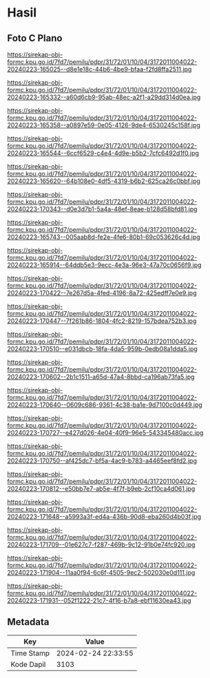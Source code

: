 # Hasil

## Foto C Plano

https://sirekap-obj-formc.kpu.go.id/7fd7/pemilu/pdpr/31/72/01/10/04/3172011004022-20240223-165025--d8e1e18c-44b6-4be9-bfaa-f2fd8ffa2511.jpg

https://sirekap-obj-formc.kpu.go.id/7fd7/pemilu/pdpr/31/72/01/10/04/3172011004022-20240223-165332--a60d6cb9-95ab-48ec-a2f1-a29dd314d0ea.jpg

https://sirekap-obj-formc.kpu.go.id/7fd7/pemilu/pdpr/31/72/01/10/04/3172011004022-20240223-165358--a0897e59-0e05-4126-9de4-6530245c158f.jpg

https://sirekap-obj-formc.kpu.go.id/7fd7/pemilu/pdpr/31/72/01/10/04/3172011004022-20240223-165544--6ccf6529-c4e4-4d9e-b5b2-7cfc6492d1f0.jpg

https://sirekap-obj-formc.kpu.go.id/7fd7/pemilu/pdpr/31/72/01/10/04/3172011004022-20240223-165620--64b108e0-4df5-4319-b6b2-625ca26c0bbf.jpg

https://sirekap-obj-formc.kpu.go.id/7fd7/pemilu/pdpr/31/72/01/10/04/3172011004022-20240223-170343--d0e3d7b1-5a4a-48ef-8eae-b128d58bfd81.jpg

https://sirekap-obj-formc.kpu.go.id/7fd7/pemilu/pdpr/31/72/01/10/04/3172011004022-20240223-165743--005aab8d-fe2e-4fe6-80b1-69c053626c4d.jpg

https://sirekap-obj-formc.kpu.go.id/7fd7/pemilu/pdpr/31/72/01/10/04/3172011004022-20240223-165914--64ddb5e3-9ecc-4e3a-96e3-47a70c0656f9.jpg

https://sirekap-obj-formc.kpu.go.id/7fd7/pemilu/pdpr/31/72/01/10/04/3172011004022-20240223-170422--7e267d5a-4fed-4196-8a72-425edff7e0e9.jpg

https://sirekap-obj-formc.kpu.go.id/7fd7/pemilu/pdpr/31/72/01/10/04/3172011004022-20240223-170447--7f261b86-1804-4fc2-8219-157bdea752b3.jpg

https://sirekap-obj-formc.kpu.go.id/7fd7/pemilu/pdpr/31/72/01/10/04/3172011004022-20240223-170510--e031dbcb-18fa-4da5-959b-0edb08a1dda5.jpg

https://sirekap-obj-formc.kpu.go.id/7fd7/pemilu/pdpr/31/72/01/10/04/3172011004022-20240223-170602--2b1c1511-a65d-47a4-8bbd-ca196ab73fa5.jpg

https://sirekap-obj-formc.kpu.go.id/7fd7/pemilu/pdpr/31/72/01/10/04/3172011004022-20240223-170640--0609c686-9361-4c38-ba1e-9d7100c0d449.jpg

https://sirekap-obj-formc.kpu.go.id/7fd7/pemilu/pdpr/31/72/01/10/04/3172011004022-20240223-170727--e427d026-4e04-40f9-96e5-543345480acc.jpg

https://sirekap-obj-formc.kpu.go.id/7fd7/pemilu/pdpr/31/72/01/10/04/3172011004022-20240223-170750--af425dc7-bf5a-4ac9-b783-a4465eef8fd2.jpg

https://sirekap-obj-formc.kpu.go.id/7fd7/pemilu/pdpr/31/72/01/10/04/3172011004022-20240223-170812--e50bb7e7-ab5e-4f7f-b9eb-2cf10ca4d061.jpg

https://sirekap-obj-formc.kpu.go.id/7fd7/pemilu/pdpr/31/72/01/10/04/3172011004022-20240223-171648--a5993a3f-ed4a-436b-90d8-eba260d4b03f.jpg

https://sirekap-obj-formc.kpu.go.id/7fd7/pemilu/pdpr/31/72/01/10/04/3172011004022-20240223-171709--01e627c7-f287-469b-9c12-91b0e74fc920.jpg

https://sirekap-obj-formc.kpu.go.id/7fd7/pemilu/pdpr/31/72/01/10/04/3172011004022-20240223-171904--11aa0f94-6c6f-4505-9ec2-502030e0d111.jpg

https://sirekap-obj-formc.kpu.go.id/7fd7/pemilu/pdpr/31/72/01/10/04/3172011004022-20240223-171931--052f1222-21c7-4f16-b7a8-ebf11630ea43.jpg


## Metadata

| Key        | Value               |
| ---------- | ------------------- |
| Time Stamp | 2024-02-24 22:33:55 |
| Kode Dapil | 3103                |




